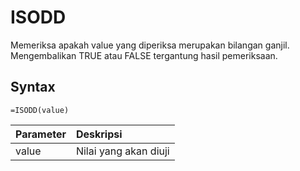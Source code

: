 # ISODD

Memeriksa apakah value yang diperiksa merupakan bilangan ganjil. Mengembalikan TRUE atau FALSE tergantung hasil pemeriksaan.

## Syntax

```text
=ISODD(value)
```

| Parameter | Deskripsi |
| :--- | :--- |
| value | Nilai yang akan diuji |

